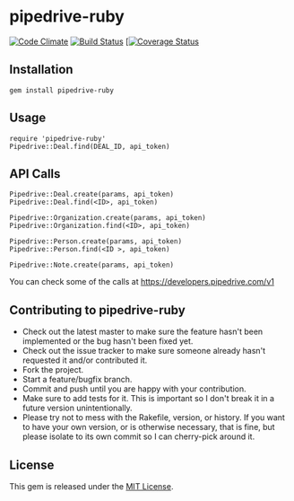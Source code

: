 # pipedrive-ruby

[![Code Climate](https://codeclimate.com/github/thiesen/pipedrive-ruby.png)](https://codeclimate.com/github/thiesen/pipedrive-ruby)
[![Build Status](https://travis-ci.org/thiesen/pipedrive-ruby.svg)](https://travis-ci.org/thiesen/pipedrive-ruby)
[[![Coverage Status](https://coveralls.io/repos/thiesen/pipedrive-ruby/badge.svg?branch=master&service=github)](https://coveralls.io/github/thiesen/pipedrive-ruby?branch=master)
## Installation

    gem install pipedrive-ruby

## Usage

    require 'pipedrive-ruby'
    Pipedrive::Deal.find(DEAL_ID, api_token)

## API Calls
    Pipedrive::Deal.create(params, api_token)
    Pipedrive::Deal.find(<ID>, api_token)

    Pipedrive::Organization.create(params, api_token)
    Pipedrive::Organization.find(<ID>, api_token)

    Pipedrive::Person.create(params, api_token)
    Pipedrive::Person.find(<ID >, api_token)

    Pipedrive::Note.create(params, api_token)

You can check some of the calls at https://developers.pipedrive.com/v1


## Contributing to pipedrive-ruby

* Check out the latest master to make sure the feature hasn't been implemented or the bug hasn't been fixed yet.
* Check out the issue tracker to make sure someone already hasn't requested it and/or contributed it.
* Fork the project.
* Start a feature/bugfix branch.
* Commit and push until you are happy with your contribution.
* Make sure to add tests for it. This is important so I don't break it in a future version unintentionally.
* Please try not to mess with the Rakefile, version, or history. If you want to have your own version, or is otherwise necessary, that is fine, but please isolate to its own commit so I can cherry-pick around it.

## License

This gem is released under the [MIT License](http://www.opensource.org/licenses/MIT).
